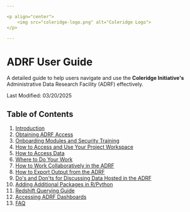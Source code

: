 ```yaml
---

<p align="center">
    <img src="coleridge-logo.png" alt="Coleridge Logo">
</p>

---
```


# ADRF User Guide

A detailed guide to help users navigate and use the **Coleridge Initiative's** Administrative Data Research Facility (ADRF) effectively.

Last Modified: 03/20/2025


## Table of Contents
1. [Introduction](#1-introduction)  
2. [Obtaining ADRF Access](#2-obtaining-adrf-access)  
3. [Onboarding Modules and Security Training](#3-onboarding-modules-and-security-training)
4. [How to Access and Use Your Project Workspace](#4-how-to-access-and-use-your-project-workspace)
5. [How to Access Data](#5-how-to-access-data)
6. [Where to Do Your Work](#6-where-to-do-your-work)
7. [How to Work Collaboratively in the ADRF](#7-how-to-work-collaboratively-in-the-adrf)
8. [How to Export Output from the ADRF](#8-how-to-export-output-from-the-adrf)
9. [Do's and Don'ts for Discussing Data Hosted in the ADRF](#9-do's-and-don'ts-for-discussing-data-hosted-in-the-adrf)
10. [Adding Additional Packages in R/Python](#10-adding-additional-packages-in-r/python)
11. [Redshift Querying Guide](#11-redshift-querying-guide)
12. [Accessing ADRF Dashboards](#12-accessing-adrf-dashboards) 
13. [FAQ](#faq)

